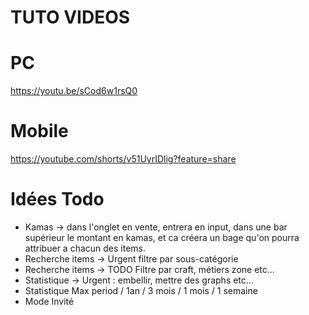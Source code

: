 # TUTO VIDEOS

# PC 
https://youtu.be/sCod6w1rsQ0

# Mobile
https://youtube.com/shorts/v51UyrIDlig?feature=share

# Idées Todo

- Kamas -> dans l'onglet en vente, entrera en input, dans une bar supérieur le montant en kamas, et ca créera un bage qu'on pourra attribuer a chacun des items.
- Recherche items -> Urgent filtre par sous-catégorie
- Recherche items -> TODO Filtre par craft, métiers zone etc...
- Statistique -> Urgent : embellir, mettre des graphs etc...
- Statistique Max period / 1an / 3 mois / 1 mois / 1 semaine
- Mode Invité